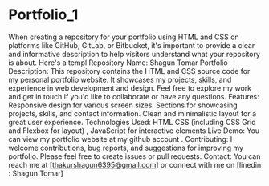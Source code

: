 # Portfolio_1
   When creating a repository for your portfolio using HTML and CSS on platforms like GitHub, GitLab, or Bitbucket, it's important to provide a clear and informative description to help visitors understand what your repository is about. Here's a templ  Repository Name: Shagun Tomar Portfolio  Description: This repository contains the HTML and CSS source code for my personal portfolio website. It showcases my projects, skills, and experience in web development and design. Feel free to explore my work and get in touch if you'd like to collaborate or have any questions.  Features:  Responsive design for various screen sizes. Sections for showcasing projects, skills, and contact information. Clean and minimalistic layout for a great user experience. Technologies Used:  HTML CSS (including CSS Grid and Flexbox for layout) , JavaScript for interactive elements Live Demo: You can view my portfolio website at my github account . Contributing: I welcome contributions, bug reports, and suggestions for improving my portfolio. Please feel free to create issues or pull requests.  Contact: You can reach me at [thakurshagun6395@gmail.com] or connect with me on [linedin : Shagun Tomar]
